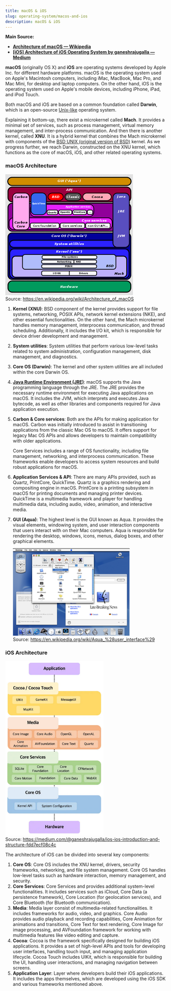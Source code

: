 ```yaml
---
title: macOS & iOS
slug: operating-system/macos-and-ios
description: macOS & iOS
---
```


**Main Source:**

- **[Architecture of macOS — Wikipedia](https://en.wikipedia.org/wiki/Architecture_of_macOS)**
- **[[iOS] Architecture of iOS Operating System by ganeshrajugalla — Medium](https://medium.com/@ganeshrajugalla/ios-ios-introduction-and-structure-fdd7ecf08c4c)**

**macOS** (originally OS X) and **iOS** are operating systems developed by Apple Inc. for different hardware platforms. macOS is the operating system used on Apple's Macintosh computers, including iMac, MacBook, Mac Pro, and Mac Mini, for desktop and laptop computers. On the other hand, iOS is the operating system used on Apple's mobile devices, including iPhone, iPad, and iPod Touch.

Both macOS and iOS are based on a common foundation called **Darwin**, which is an open-source [Unix-like](/operating-system/unix) operating system.

Explaining it bottom-up, there exist a microkernel called **Mach**. It provides a minimal set of services, such as process management, virtual memory management, and inter-process communication. And then there is another kernel, called **XNU**. It is a hybrid kernel that combines the Mach microkernel with components of the [BSD UNIX (original version of BSD)](/operating-system/bsd) kernel. As we progress further, we reach Darwin, constructed on the XNU kernel, which functions as the core of macOS, iOS, and other related operating systems.

### macOS Architecture

![macOS architecture](./macos-architecture.png)  
Source: https://en.wikipedia.org/wiki/Architecture_of_macOS

1. **Kernel (XNU)**: BSD component of the kernel provides support for file systems, networking, POSIX APIs, network kernel extensions (NKE), and other essential functionalities. On the other hand, the Mach microkernel handles memory management, interprocess communication, and thread scheduling. Additionally, it includes the I/O kit, which is responsible for device driver development and management.
2. **System utilities**: System utilities that perform various low-level tasks related to system administration, configuration management, disk management, and diagnostics.
3. **Core OS (Darwin)**: The kernel and other system utilities are all included within the core Darwin OS.
4. **[Java Runtime Environment (JRE)](/computer-and-programming-fundamentals/runtime-environment#java-runtime-environment-jre)**: macOS supports the Java programming language through the JRE. The JRE provides the necessary runtime environment for executing Java applications on macOS. It includes the JVM, which interprets and executes Java bytecode, as well as other libraries and components required for Java application execution.
5. **Carbon & Core services**: Both are the APIs for making application for macOS. Carbon was initially introduced to assist in transitioning applications from the classic Mac OS to macOS. It offers support for legacy Mac OS APIs and allows developers to maintain compatibility with older applications.

   Core Services includes a range of OS functionality, including file management, networking, and interprocess communication. These frameworks enable developers to access system resources and build robust applications for macOS.

6. **Application Services & API**: There are many APIs provided, such as Quartz, PrintCore, QuickTime. Quartz is a graphics rendering and compositing engine in macOS. PrintCore is a printing subsystem in macOS for printing documents and managing printer devices. QuickTime is a multimedia framework and player for handling multimedia data, including audio, video, animation, and interactive media.
7. **GUI (Aqua)**: The highest level is the GUI known as Aqua. It provides the visual elements, windowing system, and user interaction components that users interact with on their Mac computers. Aqua is responsible for rendering the desktop, windows, icons, menus, dialog boxes, and other graphical elements.

   ![Aqua GUI](./aqua.png)  
   Source: https://en.wikipedia.org/wiki/Aqua_%28user_interface%29

### iOS Architecture

![iOS architecture](./ios-architecture.png)  
Source: https://medium.com/@ganeshrajugalla/ios-ios-introduction-and-structure-fdd7ecf08c4c

The architecture of iOS can be divided into several key components:

1. **Core OS**: Core OS includes the XNU kernel, drivers, security frameworks, networking, and file system management. Core OS handles low-level tasks such as hardware interaction, memory management, and security.
2. **Core Services**: Core Services and provides additional system-level functionalities. It includes services such as iCloud, Core Data (a persistence framework), Core Location (for geolocation services), and Core Bluetooth (for Bluetooth communication).
3. **Media**: Media layer consist of multimedia-related functionalities. It includes frameworks for audio, video, and graphics. Core Audio provides audio playback and recording capabilities, Core Animation for animations and transitions, Core Text for text rendering, Core Image for image processing, and AVFoundation framework for working with multimedia features like video editing and capture.
4. **Cocoa**: Cocoa is the framework specifically designed for building iOS applications. It provides a set of high-level APIs and tools for developing user interfaces, handling touch input, and managing application lifecycle. Cocoa Touch includes UIKit, which is responsible for building the UI, handling user interactions, and managing navigation between screens.
5. **Application Layer**: Layer where developers build their iOS applications. It includes the apps themselves, which are developed using the iOS SDK and various frameworks mentioned above.
